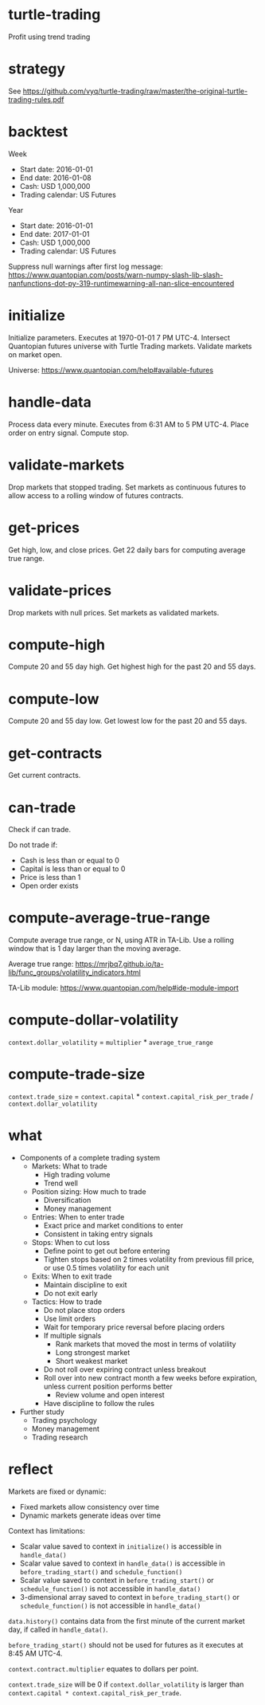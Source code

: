 # turtle-trading
Profit using trend trading

# strategy
See https://github.com/vyq/turtle-trading/raw/master/the-original-turtle-trading-rules.pdf

# backtest
Week
- Start date: 2016-01-01
- End date: 2016-01-08
- Cash: USD 1,000,000
- Trading calendar: US Futures

Year
- Start date: 2016-01-01
- End date: 2017-01-01
- Cash: USD 1,000,000
- Trading calendar: US Futures

Suppress null warnings after first log message: https://www.quantopian.com/posts/warn-numpy-slash-lib-slash-nanfunctions-dot-py-319-runtimewarning-all-nan-slice-encountered

# initialize
Initialize parameters. Executes at 1970-01-01 7 PM UTC-4. Intersect Quantopian futures universe with Turtle Trading markets. Validate markets on market open.

Universe: https://www.quantopian.com/help#available-futures

# handle-data
Process data every minute. Executes from 6:31 AM to 5 PM UTC-4. Place order on entry signal. Compute stop.

# validate-markets
Drop markets that stopped trading. Set markets as continuous futures to allow access to a rolling window of futures contracts.

# get-prices
Get high, low, and close prices. Get 22 daily bars for computing average true range.

# validate-prices
Drop markets with null prices. Set markets as validated markets.

# compute-high
Compute 20 and 55 day high. Get highest high for the past 20 and 55 days.

# compute-low
Compute 20 and 55 day low. Get lowest low for the past 20 and 55 days.

# get-contracts
Get current contracts.

# can-trade
Check if can trade.

Do not trade if:
- Cash is less than or equal to 0
- Capital is less than or equal to 0
- Price is less than 1
- Open order exists

# compute-average-true-range
Compute average true range, or N, using ATR in TA-Lib. Use a rolling window that is 1 day larger than the moving average.

Average true range: https://mrjbq7.github.io/ta-lib/func_groups/volatility_indicators.html

TA-Lib module: https://www.quantopian.com/help#ide-module-import

# compute-dollar-volatility
`context.dollar_volatility` = `multiplier` * `average_true_range`

# compute-trade-size
`context.trade_size` = `context.capital` * `context.capital_risk_per_trade` / `context.dollar_volatility`

# what
- Components of a complete trading system
    - Markets: What to trade
        - High trading volume
        - Trend well
    - Position sizing: How much to trade
        - Diversification
        - Money management
    - Entries: When to enter trade
        - Exact price and market conditions to enter
        - Consistent in taking entry signals
    - Stops: When to cut loss
        - Define point to get out before entering
        - Tighten stops based on 2 times volatility from previous fill price, or use 0.5 times volatility for each unit
    - Exits: When to exit trade
        - Maintain discipline to exit
        - Do not exit early
    - Tactics: How to trade
        - Do not place stop orders
        - Use limit orders
        - Wait for temporary price reversal before placing orders
        - If multiple signals
            - Rank markets that moved the most in terms of volatility
            - Long strongest market
            - Short weakest market
        - Do not roll over expiring contract unless breakout
        - Roll over into new contract month a few weeks before expiration, unless current position performs better
            - Review volume and open interest
        - Have discipline to follow the rules
- Further study
    - Trading psychology
    - Money management
    - Trading research

# reflect
Markets are fixed or dynamic:
- Fixed markets allow consistency over time
- Dynamic markets generate ideas over time

Context has limitations:
- Scalar value saved to context in `initialize()` is accessible in `handle_data()`
- Scalar value saved to context in `handle_data()` is accessible in `before_trading_start()` and `schedule_function()`
- Scalar value saved to context in `before_trading_start()` or `schedule_function()` is not accessible in `handle_data()`
- 3-dimensional array saved to context in `before_trading_start()` or `schedule_function()` is not accessible in `handle_data()`

`data.history()` contains data from the first minute of the current market day, if called in `handle_data()`.

`before_trading_start()` should not be used for futures as it executes at 8:45 AM UTC-4.

`context.contract.multiplier` equates to dollars per point.

`context.trade_size` will be 0 if `context.dollar_volatility` is larger than `context.capital * context.capital_risk_per_trade`.